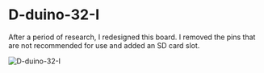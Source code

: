 # D-duino-32-I
After a period of research, I redesigned this board. I removed the pins that are not recommended for use and added an SD card slot.

![D-duino-32-I]([D-duino-32-I](https://github.com/lspoplove/D-duino-32-I/blob/main/1.jpg))

